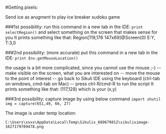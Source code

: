 #Getting pixels:

Send ice as arugment to play ice breaker sudoku game

###1st possibility:
run this command in a new tab in the IDE:
`print selectRegion()`
and select something on the screen that makes sense for you
It prints something like that:
Region[119,176 147x69]@Screen(0) E:Y, T:3,0

###2nd possibility: (more accurate)
put this command in a new tab in the IDE:
`print Env.getMouseLocation()`

the usage is a bit more complicated, since you cannot use the mouse ;-)
-- make visible on the screen, what you are interested on
-- move the mouse to the point of interest
-- go back to Sikuli IDE using the keyboard (ctrl-tab on windows, cmd-tab on Mac)
-- press ctrl-R/cmd-R to run the script
It prints something like that:
(117,128)
which is your (x,y)

###3rd possibility: 
capture image by using below command
`import shutil
img = capture(651,49, 66, 27)`

The image is under temp location:

`C:\Users\xxxx\AppData\Local\Temp\Sikulix_689679812\sikuliximage-1627179709478.png`






